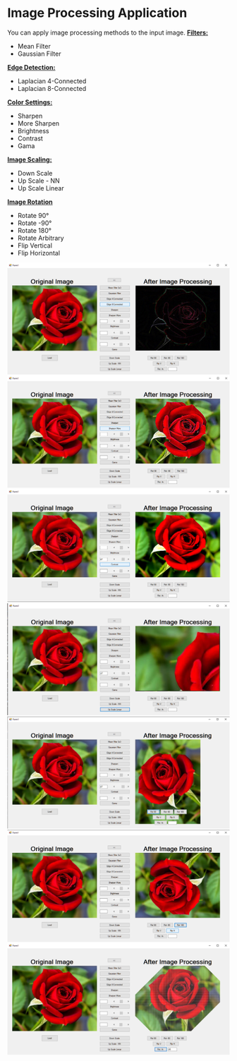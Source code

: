# Image Processing Application

You can apply image processing methods to the input image. 
<u>**Filters:**</u>

- Mean Filter
- Gaussian Filter

<u>**Edge Detection:**</u>

- Laplacian 4-Connected
- Laplacian 8-Connected

<u>**Color Settings:**</u>

- Sharpen
- More Sharpen
- Brightness
- Contrast
- Gama

<u>**Image Scaling:**</u>

- Down Scale
- Up Scale - NN
- Up Scale Linear

<u>**Image Rotation**</u>

- Rotate 90&deg;
- Rotate -90&deg;
- Rotate 180&deg;
- Rotate Arbitrary
- Flip Vertical
- Flip Horizontal

![Test1](src/i1.png)
![Test2](src/i2.png)
![Test3](src/i3.png)
![Test4](src/i4.png)
![Test5](src/i5.png)
![Test6](src/i6.png)
![Test7](src/i7.png)
